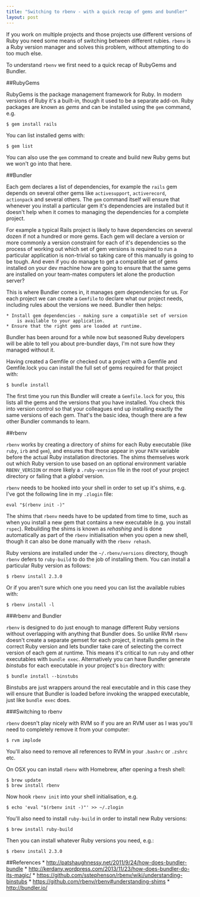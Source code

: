 ```yaml
---
title: "Switching to rbenv - with a quick recap of gems and bundler"
layout: post
---
```


If you work on multiple projects and those projects use different
versions of Ruby you need some means of switching between different
rubies. `rbenv` is a Ruby version manager and solves this problem, without
attempting to do too much else.

To understand `rbenv` we first need to a quick recap of RubyGems and
Bundler.

##RubyGems

RubyGems is the package management framework for Ruby. In modern
versions of Ruby it's a built-in, though it used to be a separate
add-on. Ruby packages are known as *gems* and can be installed using the
`gem` command, e.g.

    $ gem install rails

You can list installed gems with:

    $ gem list

You can also use the `gem` command to create and build new Ruby gems but
we won't go into that here.

##Bundler

Each gem declares a list of dependencies, for example the `rails` gem
depends on several other gems like `activesupport`, `activerecord`,
`actionpack` and several others. The `gem` command itself will ensure
that whenever you install a particular gem it's dependencies are
installed but it doesn't help when it comes to managing the dependencies
for a complete project.

For example a typical Rails project is likely to have dependencies on
several dozen if not a hundred or more gems. Each gem will declare a
version or more commonly a version constraint for each of it's
dependencies so the process of working out which set of gem versions is
required to run a particular application is non-trivial so taking care
of this manually is going to be tough. And even if you do manage to get
a compatible set of gems installed on your dev machine how are going to
ensure that the same gems are installed on your team-mates computers let
alone the production server?

This is where Bundler comes in, it manages gem dependencies for us. For
each project we can create a `Gemfile` to declare what our project
needs, including rules about the versions we need. Bundler then helps:

    * Install gem dependencies - making sure a compatible set of version
        is available to your application.
    * Ensure that the right gems are loaded at runtime.

Bundler has been around for a while now but seasoned Ruby developers
will be able to tell you about pre-bundler days, I'm not sure how they
managed without it.

Having created a Gemfile or checked out a project with a Gemfile and
Gemfile.lock you can install the full set of gems required for that
project with:

    $ bundle install

The first time you run this Bundler will create a `Gemfile.lock` for
you, this lists all the gems and the versions that you have
installed. You check this into version control so that your colleagues
end up installing exactly the same versions of each gem. That's the
basic idea, though there are a few other Bundler commands to learn.

##rbenv

`rbenv` works by creating a directory of *shims* for each Ruby executable
(like `ruby`, `irb` and `gem`), and ensures that those appear in your
`PATH` variable before the actual Ruby installation directories. The
shims themselves work out which Ruby version to use based on an optional
environment variable `RBENV_VERSION` or more likely a `.ruby-version`
file in the root of your project directory or failing that a *global*
version.

`rbenv` needs to be hooked into your shell in order to set up it's
shims, e.g. I've got the following line in my `.zlogin` file:

    eval "$(rbenv init -)"

The shims that `rbenv` needs have to be updated from time to time, such
as when you install a new gem that contains a new executable (e.g. you
install `rspec`). Rebuilding the shims is known as *rehashing* and is
done automatically as part of the `rbenv` initialisation when you open a
new shell, though it can also be done manually with the `rbenv rehash`.

Ruby versions are installed under the `~/.rbenv/versions` directory,
though `rbenv` defers to `ruby-build` to do the job of installing them.
You can install a particular Ruby version as follows:

    $ rbenv install 2.3.0

Or if you aren't sure which one you need you can list the available
rubies with:

    $ rbenv install -l

###rbenv and Bundler

`rbenv` is designed to do just enough to manage different Ruby versions
without overlapping with anything that Bundler does. So unlike RVM
`rbenv` doesn't create a separate gemset for each project, it installs
gems in the correct Ruby version and lets bundler take care of selecting
the correct version of each gem at runtime. This means it's critical to
run `ruby` and other executables with `bundle exec`. Alternatively you
can have Bundler generate *binstubs* for each executable in your
project's `bin` directory with:

    $ bundle install --binstubs

Binstubs are just wrappers around the real executable and in this case
they will ensure that Bundler is loaded before invoking the wrapped
executable, just like `bundle exec` does.

###Switching to rbenv

`rbenv` doesn't play nicely with RVM so if you are an RVM user as I was
you'll need to completely remove it from your computer:

    $ rvm implode

You'll also need to remove all references to RVM in your `.bashrc` or
`.zshrc` etc.

On OSX you can install `rbenv` with Homebrew, after opening a fresh
shell:

    $ brew update
    $ brew install rbenv

Now hook `rbenv init` into your shell initialisation, e.g.

    $ echo 'eval "$(rbenv init -)"' >> ~/.zlogin

You'll also need to install `ruby-build` in order to install new Ruby
versions:

    $ brew install ruby-build

Then you can install whatever Ruby versions you need, e.g.:

    $ rbenv install 2.3.0

##References
    * http://patshaughnessy.net/2011/9/24/how-does-bundler-bundle
    * http://kerdany.wordpress.com/2013/11/23/how-does-bundler-do-its-magic/
    * https://github.com/sstephenson/rbenv/wiki/understanding-binstubs
    * https://github.com/rbenv/rbenv#understanding-shims
    * http://bundler.io/
